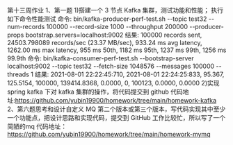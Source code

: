 第十三周作业
1、第一题
1)搭建一个 3 节点 Kafka 集群，测试功能和性能；
执行如下命令性能测试
命令:
bin/kafka-producer-perf-test.sh --topic test32 --num-records 100000 --record-size 1000 --throughput 200000 --producer-props bootstrap.servers=localhost:9002
结果:
100000 records sent, 24503.798089 records/sec (23.37 MB/sec), 933.24 ms avg latency, 1262.00 ms max latency, 955 ms 50th, 1182 ms 95th, 1237 ms 99th, 1256 ms 99.9th
命令:
bin/kafka-consumer-perf-test.sh --bootstrap-server localhost:9002 --topic test32 --fetch-size 1048576 --messages 100000 --threads 1
结果:
2021-08-01 22:22:45:710, 2021-08-01 22:24:25:833, 95.367, 125.5154, 100000, 139414.8368, 0.0000, 0, 100123, 0.0000, 0.0000
2)实现 spring kafka 下对 kafka 集群的操作，将代码提交到 github
代码地址:https://github.com/yubin19900/homework/tree/main/homework-kafka
2、第六题思考和设计自定义 MQ 第二个版本或第三个版本，写代码实现其中至少一个功能点，把设计思路和实现代码，提交到 GitHub
工作比较忙，所以写了一个简陋的mq
代码地址：https://github.com/yubin19900/homework/tree/main/homework-mymq
